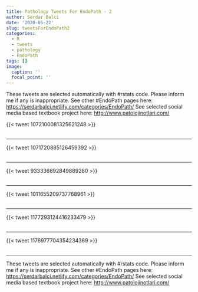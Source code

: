 ```yaml
---
title: Pathology Tweets For EndoPath - 2
author: Serdar Balci
date: '2020-05-22'
slug: tweetsForEndoPath2
categories:
  - R
  - tweets
  - pathology
  - EndoPath
tags: []
image:
  caption: ''
  focal_point: ''
---
```



These tweets are selected automatically with #rstats code. Please inform me if any is inappropriate.
See other #EndoPath pages here: https://serdarbalci.netlify.com/categories/EndoPath/ 
See selected social media based textbook project here: http://www.patolojinotlari.com/

{{< tweet 1072100081325621248 >}}
<br>
<br>
<hr>
{{< tweet 1071720885126459392 >}}
<br>
<br>
<hr>
{{< tweet 933336892849889280 >}}
<br>
<br>
<hr>
{{< tweet 1011655209737768961 >}}
<br>
<br>
<hr>
{{< tweet 1177293124416233479 >}}
<br>
<br>
<hr>
{{< tweet 1176977704354234369 >}}
<br>
<br>
<hr>


These tweets are selected automatically with #rstats code. Please inform me if any is inappropriate.
See other #EndoPath pages here: https://serdarbalci.netlify.com/categories/EndoPath/ 
See selected social media based textbook project here: http://www.patolojinotlari.com/

